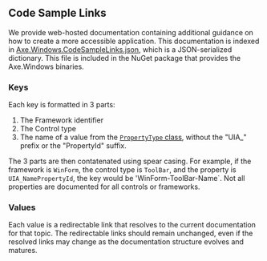 <!-- Copyright (c) Microsoft Corporation. All rights reserved.
     Licensed under the MIT License. -->

## Code Sample Links

We provide web-hosted documentation containing additional guidance on how to create a more accessible application. This documentation is indexed in [Axe.Windows.CodeSampleLinks.json](../Desktop/Resources/Axe.Windows.CodeSampleLinks.json), which is a JSON-serialized dictionary. This file is included in the NuGet package that provides the Axe.Windows binaries.

### Keys
Each key is formatted in 3 parts:
1. The Framework identifier
2. The Control type
3. The name of a value from the [`PropertyType` class](https://github.com/microsoft/axe-windows/blob/main/src/Core/Types/PropertyType.cs#L16), without the "UIA_" prefix or the "PropertyId" suffix.

The 3 parts are then contatenated using spear casing. For example, if the framework is `WinForm`, the control type is `ToolBar`, and the property is `UIA_NamePropertyId`, the key would be 'WinForm-ToolBar-Name`. Not all properties are documented for all controls or frameworks.

### Values
Each value is a redirectable link that resolves to the current documentation for that topic. The redirectable links should remain unchanged, even if the resolved links may change as the documentation structure evolves and matures.
